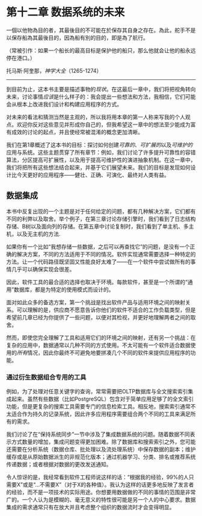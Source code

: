 # 第十二章 数据系统的未来

一個以他物為目的者，其最後目的不可能在於保存其自身之存在。為此，舵手不是以保存船為其最後目的，因為船有別的目的，即是為了航行。

（常被引作：如果一个船长的最高目标是保护他的船只，那么他就会让他的船永远停在港口。）

托马斯·阿奎那，*神学大全*（1265-1274）

---

到目前为止，这本书主要是描述事物的*现状*。在这最后一章中，我们将把视角转向未来，讨论事情*应该*是什么样子的：我会提出一些想法和方法，我相信，它们可能会从根本上改进我们设计和构建应用程序的方式。

对未来的看法和猜测当然是主观的，所以我将用本章的第一人称来写我的个人观点。欢迎你反对这些意见并形成你自己的，但我希望这一章中的想法至少能成为富有成效的讨论的起点，并且使经常被混淆的概念更加清晰。

我们在第1章概述了这本书的目标：探讨如何创建*可靠的*、*可扩展的*以及*可维护的*应用与系统。这些主题贯穿了所有章节：例如，我们讨论了许多提升可靠性的容错算法，分区提高可扩展性，以及用于提高可维护性的演进抽象机制。在这一章中，我们将把所有这些想法结合起来，并基于它们展望未来。我们的目标是发现如何设计比今天更好的应用程序——健壮、正确、可演化、最终对人类有益。

## 数据集成

本书中反复出现的一个主题是对于任何给定的问题，都有几种解决方案，它们都有不同的利弊以及取舍。举个例子，在第三章讨论存储引擎时，我们看到了日志结构存储、B树以及面向列的存储。在第五章中讨论复制时，我们看到了单主机、多主机，以及无主机的方法.

如果你有一个比如“我想存储一些数据，之后可以再查找它”的问题，是没有一个正确的解决方案，不同的方法适用于不同的情况。软件实现通常需要选择一种特定的方法。让一个代码路径既坚固又性能良好太难了——在一个软件中尝试做所有的事情几乎可以确保实现会很差。

因此，软件工具的最合适的选择也取决于环境。每款软件，甚至是一个所谓的“通用”数据库，都是为特定的使用模式而设计的。

面对如此众多的备选方案，第一个挑战是找出软件产品与适用环境之间的映射关系。可以理解的是，供应商不愿意告诉你他们的软件不适合的工作负载类型，但是希望前几章已经为你提供了一些问题，以便对其检视，并更好地理解两者之间的取舍。

然而，即使您完全理解了工具和适用它们的环境之间的映射，还有另一个挑战：在复杂的应用中，数据通常以几种不同的方式使用。不太可能有一个软件适合数据使用的*所有*情况，因此你最终不可避免地要拼凑几个不同的软件来提供应用程序的功能。

### 通过衍生数据组合专用的工具

例如，为了处理对任意关键字的查询，常常需要把OLTP数据库与全文搜索索引集成起来。虽然有些数据（比如PostgreSQL）包含对于简单应用足够了的全文索引功能，但是更复杂的搜索工具需要专门的信息检索工具。相反地，搜索索引通常不太适合作为持久的记录系统，因此许多应用程序需要组合两个不同的工具来满足所有的需求。

我们讨论了在“保持系统同步”一节中涉及了集成数据系统的问题。随着数据不同表示方式数量的增加，集成问题变得更加困难。除了数据库和搜索索引之外，您可能还需要在分析系统（数据仓库、批处理以及流处理系统）中保存数据的副本；维护缓存或是从原始数据派生的非规范化版本；通过机器学习、分类、排名或推荐系统传递数据；或者根据对数据的更改发送通知。

令人惊讶的是，我经常看到软件工程师说这样的话：“根据我的经验，99%的人只需要X”或是“…不需要X”（对于X的各种值）。我认为这样的话更多地反映了发言者的经验，而不是一项技术的实际用途。你想要用数据做的不同的事情的范围是非常广的。一个人认为是模糊的、毫无意义的特性很可能是另一个人的中心要求。数据集成的需求通常只有在放大并且考虑整个组织的数据流时才会变得明显。

